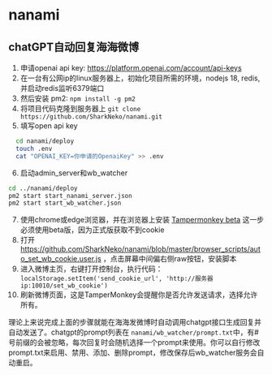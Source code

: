 # nanami

## chatGPT自动回复海海微博

1. 申请openai api key: https://platform.openai.com/account/api-keys
2. 在一台有公网ip的linux服务器上，初始化项目所需的环境，nodejs 18, redis, 并启动redis监听6379端口
3. 然后安装 pm2: 
`npm install -g pm2`
4. 将项目代码克隆到服务器上 
`git clone https://github.com/SharkNeko/nanami.git`
5. 填写open api key
  ```bash
    cd nanami/deploy
    touch .env
    cat "OPENAI_KEY=你申请的OpenaiKey" >> .env
  ```
6. 启动admin_server和wb_watcher
  ```bash
  cd ../nanami/deploy
  pm2 start start_nanami_server.json
  pm2 start start_wb_watcher.json
  ```
7. 使用chrome或edge浏览器，并在浏览器上安装 [Tampermonkey beta](https://chrome.google.com/webstore/detail/tampermonkey-beta/gcalenpjmijncebpfijmoaglllgpjagf)
  这一步必须使用beta版，因为正式版获取不到cookie
8. 打开 https://github.com/SharkNeko/nanami/blob/master/browser_scripts/auto_set_wb_cookie.user.js ，点击屏幕中间偏右侧raw按钮，安装脚本
9. 进入微博主页，右键打开控制台，执行代码：`localStorage.setItem('send_cookie_url', 'http://服务器ip:10010/set_wb_cookie')`
10. 刷新微博页面，这是TamperMonkey会提醒你是否允许发送请求，选择允许所有。

理论上来说完成上面的步骤就能在海海发微博时自动调用chatgpt接口生成回复并自动发送了。chatgpt的prompt列表在 `nanami/wb_watcher/prompt.txt`中，有#号前缀的会被忽略，每次回复时会随机选择一个prompt来使用。你可以自行修改 prompt.txt来启用、禁用、添加、删除prompt，修改保存后wb_watcher服务会自动重启。

